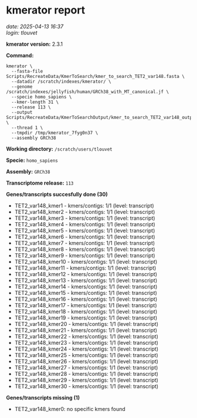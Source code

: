 # kmerator report
*date: 2025-04-13 16:37*  
*login: tlouvet*

**kmerator version:** 2.3.1

**Command:**

```
kmerator \
  --fasta-file Scripts/RecreateData/KmerToSearch/kmer_to_search_TET2_var148.fasta \
  --datadir /scratch/indexes/kmerator/ \
  --genome /scratch/indexes/jellyfish/human/GRCh38_with_MT_canonical.jf \
  --specie homo_sapiens \
  --kmer-length 31 \
  --release 113 \
  --output Scripts/RecreateData/KmerToSearchOutput/kmer_to_search_TET2_var148_output \
  --thread 1 \
  --tmpdir /tmp/kmerator_7fyg0n37 \
  --assembly GRCh38
```

**Working directory:** `/scratch/users/tlouvet`

**Specie:** `homo_sapiens`

**Assembly:** `GRCh38`

**Transcriptome release:** `113`

**Genes/transcripts succesfully done (30)**

- TET2_var148_kmer1 - kmers/contigs: 1/1 (level: transcript)
- TET2_var148_kmer2 - kmers/contigs: 1/1 (level: transcript)
- TET2_var148_kmer3 - kmers/contigs: 1/1 (level: transcript)
- TET2_var148_kmer4 - kmers/contigs: 1/1 (level: transcript)
- TET2_var148_kmer5 - kmers/contigs: 1/1 (level: transcript)
- TET2_var148_kmer6 - kmers/contigs: 1/1 (level: transcript)
- TET2_var148_kmer7 - kmers/contigs: 1/1 (level: transcript)
- TET2_var148_kmer8 - kmers/contigs: 1/1 (level: transcript)
- TET2_var148_kmer9 - kmers/contigs: 1/1 (level: transcript)
- TET2_var148_kmer10 - kmers/contigs: 1/1 (level: transcript)
- TET2_var148_kmer11 - kmers/contigs: 1/1 (level: transcript)
- TET2_var148_kmer12 - kmers/contigs: 1/1 (level: transcript)
- TET2_var148_kmer13 - kmers/contigs: 1/1 (level: transcript)
- TET2_var148_kmer14 - kmers/contigs: 1/1 (level: transcript)
- TET2_var148_kmer15 - kmers/contigs: 1/1 (level: transcript)
- TET2_var148_kmer16 - kmers/contigs: 1/1 (level: transcript)
- TET2_var148_kmer17 - kmers/contigs: 1/1 (level: transcript)
- TET2_var148_kmer18 - kmers/contigs: 1/1 (level: transcript)
- TET2_var148_kmer19 - kmers/contigs: 1/1 (level: transcript)
- TET2_var148_kmer20 - kmers/contigs: 1/1 (level: transcript)
- TET2_var148_kmer21 - kmers/contigs: 1/1 (level: transcript)
- TET2_var148_kmer22 - kmers/contigs: 1/1 (level: transcript)
- TET2_var148_kmer23 - kmers/contigs: 1/1 (level: transcript)
- TET2_var148_kmer24 - kmers/contigs: 1/1 (level: transcript)
- TET2_var148_kmer25 - kmers/contigs: 1/1 (level: transcript)
- TET2_var148_kmer26 - kmers/contigs: 1/1 (level: transcript)
- TET2_var148_kmer27 - kmers/contigs: 1/1 (level: transcript)
- TET2_var148_kmer28 - kmers/contigs: 1/1 (level: transcript)
- TET2_var148_kmer29 - kmers/contigs: 1/1 (level: transcript)
- TET2_var148_kmer30 - kmers/contigs: 1/1 (level: transcript)


**Genes/transcripts missing (1)**

- TET2_var148_kmer0: no specific kmers found
